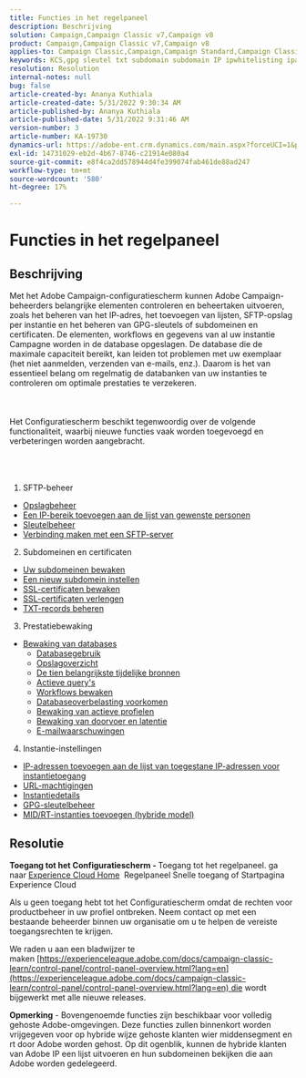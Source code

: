 ```yaml
---
title: Functies in het regelpaneel
description: Beschrijving
solution: Campaign,Campaign Classic v7,Campaign v8
product: Campaign,Campaign Classic v7,Campaign v8
applies-to: Campaign Classic,Campaign,Campaign Standard,Campaign Classic v7,Campaign v8
keywords: KCS,gpg sleutel txt subdomain subdomain IP ipwhitelisting ipallowlist ip staat de naam van de de werkschemadelegatie van het lijstgegevensbestand csr ssl sftp txt toe url toestemmingscontrole productie
resolution: Resolution
internal-notes: null
bug: false
article-created-by: Ananya Kuthiala
article-created-date: 5/31/2022 9:30:34 AM
article-published-by: Ananya Kuthiala
article-published-date: 5/31/2022 9:31:46 AM
version-number: 3
article-number: KA-19730
dynamics-url: https://adobe-ent.crm.dynamics.com/main.aspx?forceUCI=1&pagetype=entityrecord&etn=knowledgearticle&id=6454a850-c4e0-ec11-bb3d-000d3a33df98
exl-id: 14731029-eb2d-4b67-8746-c21914e080a4
source-git-commit: e8f4ca2dd578944d4fe399074fab461de88ad247
workflow-type: tm+mt
source-wordcount: '580'
ht-degree: 17%

---
```


# Functies in het regelpaneel

## Beschrijving


Met het Adobe Campaign-configuratiescherm kunnen Adobe Campaign-beheerders belangrijke elementen controleren en beheertaken uitvoeren, zoals het beheren van het IP-adres, het toevoegen van lijsten, SFTP-opslag per instantie en het beheren van GPG-sleutels of subdomeinen en certificaten. De elementen, workflows en gegevens van al uw instantie Campagne worden in de database opgeslagen. De database die de maximale capaciteit bereikt, kan leiden tot problemen met uw exemplaar (het niet aanmelden, verzenden van e-mails, enz.). Daarom is het van essentieel belang om regelmatig de databanken van uw instanties te controleren om optimale prestaties te verzekeren.
<br><br> <br><br>
Het Configuratiescherm beschikt tegenwoordig over de volgende functionaliteit, waarbij nieuwe functies vaak worden toegevoegd en verbeteringen worden aangebracht.
<br><br> <br><br>
1. SFTP-beheer

- [Opslagbeheer](https://experienceleague.adobe.com/docs/control-panel/using/sftp-management/sftp-storage-management.html?lang=en)
- [Een IP-bereik toevoegen aan de lijst van gewenste personen](https://experienceleague.adobe.com/docs/control-panel/using/sftp-management/ip-range-allow-listing.html?lang=en)
- [Sleutelbeheer](https://experienceleague.adobe.com/docs/control-panel/using/sftp-management/key-management.html?lang=en)
- [Verbinding maken met een SFTP-server](https://experienceleague.adobe.com/docs/control-panel/using/sftp-management/logging-into-sftp-server.html?lang=en)




2. Subdomeinen en certificaten

- [Uw subdomeinen bewaken](https://experienceleague.adobe.com/docs/control-panel/using/subdomains-and-certificates/monitoring-subdomains.html?lang=en)
- [Een nieuw subdomein instellen](https://experienceleague.adobe.com/docs/control-panel/using/subdomains-and-certificates/setting-up-new-subdomain.html?lang=en)
- [SSL-certificaten bewaken](https://experienceleague.adobe.com/docs/control-panel/using/subdomains-and-certificates/monitoring-ssl-certificates.html?lang=en)
- [SSL-certificaten verlengen](https://experienceleague.adobe.com/docs/control-panel/using/subdomains-and-certificates/renewing-subdomain-certificate.html?lang=en)
- [TXT-records beheren](https://experienceleague.adobe.com/docs/control-panel/using/subdomains-and-certificates/managing-txt-records.html?lang=en)




3. Prestatiebewaking

- [Bewaking van databases](https://experienceleague.adobe.com/docs/control-panel/using/performance-monitoring/database-monitoring/database-monitoring.html?lang=en)
   - [Databasegebruik](https://experienceleague.adobe.com/docs/control-panel/using/performance-monitoring/database-monitoring/database-utilization.html?lang=en)
   - [Opslagoverzicht](https://experienceleague.adobe.com/docs/control-panel/using/performance-monitoring/database-monitoring/database-storage-overview.html?lang=en)
   - [De tien belangrijkste tijdelijke bronnen](https://experienceleague.adobe.com/docs/control-panel/using/performance-monitoring/database-monitoring/database-top-ten-resources.html?lang=en)
   - [Actieve query&#39;s](https://experienceleague.adobe.com/docs/control-panel/using/performance-monitoring/database-monitoring/database-active-queries.html?lang=en)
   - [Workflows bewaken](https://experienceleague.adobe.com/docs/control-panel/using/performance-monitoring/database-monitoring/workflow-monitoring.html?lang=en)
   - [Databaseoverbelasting voorkomen](https://experienceleague.adobe.com/docs/control-panel/using/performance-monitoring/database-monitoring/database-preventing-overload.html?lang=en)
   - [Bewaking van actieve profielen](https://experienceleague.adobe.com/docs/control-panel/using/performance-monitoring/active-profiles-monitoring.html?lang=en)
   - [Bewaking van doorvoer en latentie](https://experienceleague.adobe.com/docs/control-panel/using/performance-monitoring/thoughputs-latencies.html?lang=en)
   - [E-mailwaarschuwingen](https://experienceleague.adobe.com/docs/control-panel/using/performance-monitoring/email-alerting.html?lang=en)


4. Instantie-instellingen

- [IP-adressen toevoegen aan de lijst van toegestane IP-adressen voor instantietoegang](https://experienceleague.adobe.com/docs/control-panel/using/instances-settings/ip-allow-listing-instance-access.html?lang=en)
- [URL-machtigingen](https://experienceleague.adobe.com/docs/control-panel/using/instances-settings/url-permissions.html?lang=en)
- [Instantiedetails](https://experienceleague.adobe.com/docs/control-panel/using/instances-settings/instance-details.html?lang=en)
- [GPG-sleutelbeheer](https://experienceleague.adobe.com/docs/control-panel/using/instances-settings/gpg-keys-management.html?lang=en)
- [MID/RT-instanties toevoegen (hybride model)](https://experienceleague.adobe.com/docs/control-panel/using/instances-settings/external-accounts.html?lang=en)



## Resolutie


<b>Toegang tot het Configuratiescherm - </b>Toegang tot het regelpaneel. ga naar [Experience Cloud Home](https://experiencecloud.adobe.com)  Regelpaneel Snelle toegang of Startpagina Experience Cloud

Als u geen toegang hebt tot het Configuratiescherm omdat de rechten voor productbeheer in uw profiel ontbreken. Neem contact op met een bestaande beheerder binnen uw organisatie om u te helpen de vereiste toegangsrechten te krijgen.

We raden u aan een bladwijzer te maken [https://experienceleague.adobe.com/docs/campaign-classic-learn/control-panel/control-panel-overview.html?lang=en](https://experienceleague.adobe.com/docs/campaign-classic-learn/control-panel/control-panel-overview.html?lang=en) die wordt bijgewerkt met alle nieuwe releases.



<b>Opmerking</b> - Bovengenoemde functies zijn beschikbaar voor volledig gehoste Adobe-omgevingen. Deze functies zullen binnenkort worden vrijgegeven voor op hybride wijze gehoste klanten wier middensegment en rt door Adobe worden gehost. Op dit ogenblik, kunnen de hybride klanten van Adobe IP een lijst uitvoeren en hun subdomeinen bekijken die aan Adobe worden gedelegeerd.

